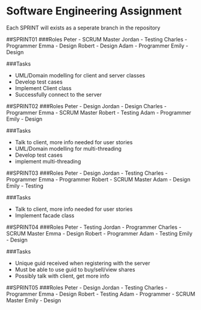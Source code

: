 # Software Engineering Assignment
Each SPRINT will exists as a seperate branch in the repository

##SPRINT01
###Roles
Peter - SCRUM Master
Jordan - Testing
Charles - Programmer
Emma - Design
Robert - Design
Adam - Programmer
Emily - Design

###Tasks
- UML/Domain modelling for client and server classes
- Develop test cases
- Implement Client class
- Successfully connect to the server

##SPRINT02
###Roles
Peter - Design
Jordan - Design
Charles - Programmer
Emma - SCRUM Master
Robert - Testing
Adam - Programmer
Emily - Design

###Tasks
- Talk to client, more info needed for user stories
- UML/Domain modelling for multi-threading
- Develop test cases
- implement multi-threading

##SPRINT03
###Roles
Peter - Design
Jordan - Testing
Charles - Programmer
Emma - Programmer
Robert - SCRUM Master
Adam - Design
Emily - Testing

###Tasks
- Talk to client, more info needed for user stories 
- Implement facade class

##SPRINT04
###Roles
Peter - Testing
Jordan - Programmer
Charles - SCRUM Master
Emma - Design
Robert - Programmer
Adam - Testing
Emily - Design

###Tasks
- Unique guid received when registering with the server
- Must be able to use guid to buy/sell/view shares
- Possibly talk with client, get more info

##SPRINT05
###Roles
Peter - Design
Jordan - Testing
Charles - Programmer 
Emma - Design
Robert - Testing
Adam - Programmer - SCRUM Master
Emily - Design




